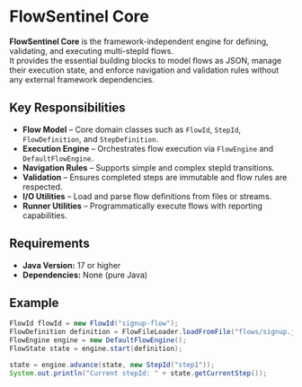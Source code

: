 # FlowSentinel Core

**FlowSentinel Core** is the framework-independent engine for defining, validating, and executing multi-stepId flows.  
It provides the essential building blocks to model flows as JSON, manage their execution state, and enforce navigation and validation rules without any external framework dependencies.

## Key Responsibilities
- **Flow Model** – Core domain classes such as `FlowId`, `StepId`, `FlowDefinition`, and `StepDefinition`.
- **Execution Engine** – Orchestrates flow execution via `FlowEngine` and `DefaultFlowEngine`.
- **Navigation Rules** – Supports simple and complex stepId transitions.
- **Validation** – Ensures completed steps are immutable and flow rules are respected.
- **I/O Utilities** – Load and parse flow definitions from files or streams.
- **Runner Utilities** – Programmatically execute flows with reporting capabilities.

## Requirements
- **Java Version:** 17 or higher
- **Dependencies:** None (pure Java)

## Example
```java
FlowId flowId = new FlowId("signup-flow");
FlowDefinition definition = FlowFileLoader.loadFromFile("flows/signup.json");
FlowEngine engine = new DefaultFlowEngine();
FlowState state = engine.start(definition);

state = engine.advance(state, new StepId("step1"));
System.out.println("Current stepId: " + state.getCurrentStep());
